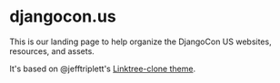 # djangocon.us

This is our landing page to help organize the DjangoCon US websites, resources, and assets.

It's based on @jefftriplett's [Linktree-clone theme](https://github.com/jefftriplett/webology.dev).
